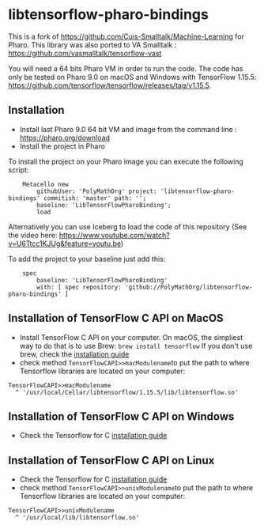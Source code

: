 # libtensorflow-pharo-bindings

This is a fork of https://github.com/Cuis-Smalltalk/Machine-Learning for Pharo. This library was also ported to VA Smalltalk : 
https://github.com/vasmalltalk/tensorflow-vast

You will need a 64 bits Pharo VM in order to run the code. The code has only be tested on Pharo 9.0 on macOS and Windows with TensorFlow 1.15.5: https://github.com/tensorflow/tensorflow/releases/tag/v1.15.5.

## Installation

- Install last Pharo 9.0 64 bit VM and image from the command line : https://pharo.org/download
- Install the project in Pharo
  
To install the project on your Pharo image you can execute the following script:

```Smalltalk
    Metacello new
    	githubUser: 'PolyMathOrg' project: 'libtensorflow-pharo-bindings' commitish: 'master' path: '';
    	baseline: 'LibTensorFlowPharoBinding';
    	load
```

Alternatively you can use Iceberg to load the code of this repository (See the video here: https://www.youtube.com/watch?v=U6Ttcc1KJUg&feature=youtu.be)

To add the project to your baseline just add this:

```Smalltalk
    spec
    	baseline: 'LibTensorFlowPharoBinding'
    	with: [ spec repository: 'github://PolyMathOrg/libtensorflow-pharo-bindings' ]
```

## Installation of TensorFlow C API on MacOS
- Install TensorFlow C API on your computer. On macOS, the simpliest way to do that is to use Brew:
```brew install tensorflow```
  If you don't use brew, check the [installation guide](https://www.tensorflow.org/install/lang_c)
- check method ```TensorFlowCAPI>>macModulename```to put the path to where Tensorflow libraries are located on your computer:
```Smalltalk
TensorFlowCAPI>>macModulename
  ^ '/usr/local/Cellar/libtensorflow/1.15.5/lib/libtensorflow.so'
  ```
## Installation of TensorFlow C API on Windows
- Check the Tensorflow for C [installation guide](https://www.tensorflow.org/install/lang_c)

## Installation of TensorFlow C API on Linux
- Check the Tensorflow for C [installation guide](https://www.tensorflow.org/install/lang_c)
- check method ```TensorFlowCAPI>>unixModulename```to put the path to where Tensorflow libraries are located on your computer:
```Smalltalk
TensorFlowCAPI>>unixModulename
  ^ '/usr/local/lib/libtensorflow.so'
  ```
